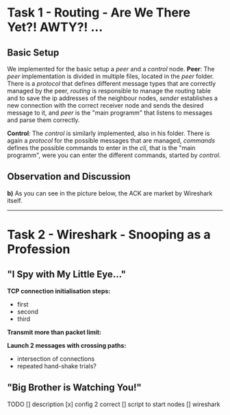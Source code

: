 # Task 1 - Routing - Are We There Yet?! AWTY?! ...
## Basic Setup

We implemented for the basic setup a *peer* and a *control* node.
**Peer**:
The *peer* implementation is divided in multiple files, located in the *peer* folder. There is a *protocol* that defines different message types that are correctly managed by the peer, *routing* is responsible to manage the routing table and to save the ip addresses of the neighbour nodes, *sender* establishes a new connection with the correct receiver node and sends the desired message to it, and *peer* is the "main programm" that listens to messages and parse them correctly.

**Control**:
The *control* is similarly implemented, also in his folder. There is again a *protocol* for the possible messages that are managed, *commands* defines the possible commands to enter in the *cli*, that is the "main programm", were you can enter the different commands, started by *control*.

## Observation and Discussion
**b)**
As you can see in the picture below, the ACK are market by Wireshark itself.

---

# Task 2 - Wireshark - Snooping as a Profession
## "I Spy with My Little Eye..."

**TCP connection initialisation steps:**
- first
- second
- third

**Transmit more than packet limit:**

**Launch 2 messages with crossing paths:**
- intersection of connections
- repeated hand-shake trials?

## "Big Brother is Watching You!"

TODO
[] description
[x] config 2 correct
[] script to start nodes
[] wireshark
